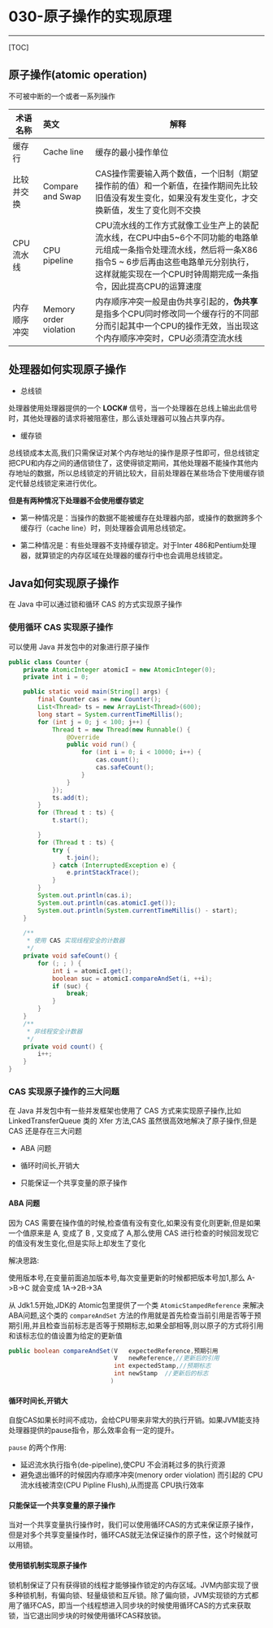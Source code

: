 # 030-原子操作的实现原理

---

[TOC]

## 原子操作(atomic operation)

不可被中断的一个或者一系列操作

| 术语名称     | 英文                   | 解释                                                         |
| ------------ | :--------------------- | ------------------------------------------------------------ |
| 缓存行       | Cache line             | 缓存的最小操作单位                                           |
| 比较并交换   | Compare and Swap       | CAS操作需要输入两个数值，一个旧制（期望操作前的值）和一个新值，在操作期间先比较旧值没有发生变化，如果没有发生变化，才交换新值，发生了变化则不交换 |
| CPU流水线    | CPU pipeline           | CPU流水线的工作方式就像工业生产上的装配流水线，在CPU中由5~6个不同功能的电路单元组成一条指令处理流水线，然后将一条X86指令5 ~ 6步后再由这些电路单元分别执行，这样就能实现在一个CPU时钟周期完成一条指令，因此提高CPU的运算速度 |
| 内存顺序冲突 | Memory order violation | 内存顺序冲突一般是由伪共享引起的，**伪共享**是指多个CPU同时修改同一个缓存行的不同部分而引起其中一个CPU的操作无效，当出现这个内存顺序冲突时，CPU必须清空流水线 |

## 处理器如何实现原子操作

- 总线锁

处理器使用处理器提供的一个 **LOCK#** 信号，当一个处理器在总线上输出此信号时，其他处理器的请求将被阻塞住，那么该处理器可以独占共享内存。

- 缓存锁

总线锁成本太高,我们只需保证对某个内存地址的操作是原子性即可，但总线锁定把CPU和内存之间的通信锁住了，这使得锁定期间，其他处理器不能操作其他内存地址的数据，所以总线锁定的开销比较大，目前处理器在某些场合下使用缓存锁定代替总线锁定来进行优化。

**但是有两种情况下处理器不会使用缓存锁定**

- 第一种情况是：当操作的数据不能被缓存在处理器内部，或操作的数据跨多个缓存行（cache line）时，则处理器会调用总线锁定。

- 第二种情况是：有些处理器不支持缓存锁定。对于Inter 486和Pentium处理器，就算锁定的内存区域在处理器的缓存行中也会调用总线锁定。

## Java如何实现原子操作

在 Java 中可以通过锁和循环 CAS 的方式实现原子操作

### 使用循环 CAS 实现原子操作

可以使用 Java 并发包中的对象进行原子操作

```java
public class Counter {
    private AtomicInteger atomicI = new AtomicInteger(0);
    private int i = 0;

    public static void main(String[] args) {
        final Counter cas = new Counter();
        List<Thread> ts = new ArrayList<Thread>(600);
        long start = System.currentTimeMillis();
        for (int j = 0; j < 100; j++) {
            Thread t = new Thread(new Runnable() {
                @Override
                public void run() {
                    for (int i = 0; i < 10000; i++) {
                        cas.count();
                        cas.safeCount();
                    }
                }
            });
            ts.add(t);
        }
        for (Thread t : ts) {
            t.start();

        }
        for (Thread t : ts) {
            try {
                t.join();
            } catch (InterruptedException e) {
                e.printStackTrace();
            }
        }
        System.out.println(cas.i);
        System.out.println(cas.atomicI.get());
        System.out.println(System.currentTimeMillis() - start);
    }
  
    /**
     * 使用 CAS 实现线程安全的计数器
     */
    private void safeCount() {
        for (; ; ) {
            int i = atomicI.get();
            boolean suc = atomicI.compareAndSet(i, ++i);
            if (suc) {
                break;
            }
        }
    }
    /**
     * 非线程安全计数器
     */
    private void count() {
        i++;
    }
}
```

### CAS 实现原子操作的三大问题

在 Java 并发包中有一些并发框架也使用了 CAS 方式来实现原子操作,比如 LinkedTransferQueue 类的 Xfer 方法,CAS 虽然很高效地解决了原子操作,但是 CAS 还是存在三大问题

- ABA 问题

- 循环时间长,开销大
- 只能保证一个共享变量的原子操作

#### ABA 问题

因为 CAS 需要在操作值的时候,检查值有没有变化,如果没有变化则更新,但是如果一个值原来是 A, 变成了 B , 又变成了 A,那么使用 CAS 进行检查的时候回发现它的值没有发生变化,但是实际上却发生了变化

解决思路:

使用版本号,在变量前面追加版本号,每次变量更新的时候都把版本号加1,那么 A->B->C 就会变成 1A->2B->3A 

从 Jdk1.5开始,JDK的 Atomic包里提供了一个类 `AtomicStampedReference` 来解决 ABA问题,这个类的 `compareAndSet` 方法的作用就是首先检查当前引用是否等于预期引用,并且检查当前标志是否等于预期标志,如果全部相等,则以原子的方式将引用和该标志位的值设置为给定的更新值

```java
public boolean compareAndSet(V   expectedReference,预期引用
                             V   newReference,//更新后的引用
                             int expectedStamp,//预期标志
                             int newStamp  //更新后的标志
                            ) 
```

#### 循环时间长,开销大

自旋CAS如果长时间不成功，会给CPU带来非常大的执行开销。如果JVM能支持处理器提供的pause指令，那么效率会有一定的提升。

`pause` 的两个作用:

- 延迟流水执行指令(de-pipeline),使CPU 不会消耗过多的执行资源
- 避免退出循环的时候因内存顺序冲突(menory order violation) 而引起的 CPU 流水线被清空(CPU Pipline Flush),从而提高 CPU执行效率

#### 只能保证一个共享变量的原子操作

当对一个共享变量执行操作时，我们可以使用循环CAS的方式来保证原子操作，但是对多个共享变量操作时，循环CAS就无法保证操作的原子性，这个时候就可以用锁。

#### 使用锁机制实现原子操作

锁机制保证了只有获得锁的线程才能够操作锁定的内存区域。JVM内部实现了很多种锁机制，有偏向锁、轻量级锁和互斥锁。除了偏向锁，JVM实现锁的方式都用了循环CAS，即当一个线程想进入同步块的时候使用循环CAS的方式来获取锁，当它退出同步块的时候使用循环CAS释放锁。

